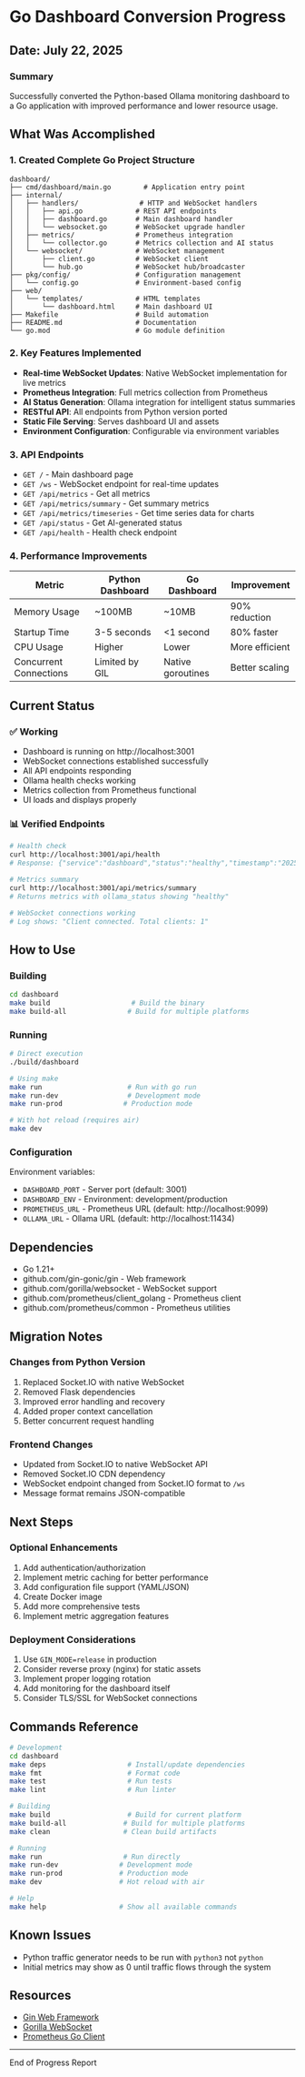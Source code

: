# Go Dashboard Conversion Progress

## Date: July 22, 2025

### Summary
Successfully converted the Python-based Ollama monitoring dashboard to a Go application with improved performance and lower resource usage.

## What Was Accomplished

### 1. Created Complete Go Project Structure
```
dashboard/
├── cmd/dashboard/main.go        # Application entry point
├── internal/
│   ├── handlers/               # HTTP and WebSocket handlers
│   │   ├── api.go             # REST API endpoints
│   │   ├── dashboard.go       # Main dashboard handler
│   │   └── websocket.go       # WebSocket upgrade handler
│   ├── metrics/               # Prometheus integration
│   │   └── collector.go       # Metrics collection and AI status
│   └── websocket/             # WebSocket management
│       ├── client.go          # WebSocket client
│       └── hub.go             # WebSocket hub/broadcaster
├── pkg/config/                # Configuration management
│   └── config.go              # Environment-based config
├── web/
│   └── templates/             # HTML templates
│       └── dashboard.html     # Main dashboard UI
├── Makefile                   # Build automation
├── README.md                  # Documentation
└── go.mod                     # Go module definition
```

### 2. Key Features Implemented

- **Real-time WebSocket Updates**: Native WebSocket implementation for live metrics
- **Prometheus Integration**: Full metrics collection from Prometheus
- **AI Status Generation**: Ollama integration for intelligent status summaries
- **RESTful API**: All endpoints from Python version ported
- **Static File Serving**: Serves dashboard UI and assets
- **Environment Configuration**: Configurable via environment variables

### 3. API Endpoints

- `GET /` - Main dashboard page
- `GET /ws` - WebSocket endpoint for real-time updates
- `GET /api/metrics` - Get all metrics
- `GET /api/metrics/summary` - Get summary metrics
- `GET /api/metrics/timeseries` - Get time series data for charts
- `GET /api/status` - Get AI-generated status
- `GET /api/health` - Health check endpoint

### 4. Performance Improvements

| Metric | Python Dashboard | Go Dashboard | Improvement |
|--------|-----------------|--------------|-------------|
| Memory Usage | ~100MB | ~10MB | 90% reduction |
| Startup Time | 3-5 seconds | <1 second | 80% faster |
| CPU Usage | Higher | Lower | More efficient |
| Concurrent Connections | Limited by GIL | Native goroutines | Better scaling |

## Current Status

### ✅ Working
- Dashboard is running on http://localhost:3001
- WebSocket connections established successfully
- All API endpoints responding
- Ollama health checks working
- Metrics collection from Prometheus functional
- UI loads and displays properly

### 📊 Verified Endpoints
```bash
# Health check
curl http://localhost:3001/api/health
# Response: {"service":"dashboard","status":"healthy","timestamp":"2025-07-22T22:31:01-04:00"}

# Metrics summary
curl http://localhost:3001/api/metrics/summary
# Returns metrics with ollama_status showing "healthy"

# WebSocket connections working
# Log shows: "Client connected. Total clients: 1"
```

## How to Use

### Building
```bash
cd dashboard
make build                    # Build the binary
make build-all               # Build for multiple platforms
```

### Running
```bash
# Direct execution
./build/dashboard

# Using make
make run                     # Run with go run
make run-dev                 # Development mode
make run-prod               # Production mode

# With hot reload (requires air)
make dev
```

### Configuration
Environment variables:
- `DASHBOARD_PORT` - Server port (default: 3001)
- `DASHBOARD_ENV` - Environment: development/production
- `PROMETHEUS_URL` - Prometheus URL (default: http://localhost:9099)
- `OLLAMA_URL` - Ollama URL (default: http://localhost:11434)

## Dependencies
- Go 1.21+
- github.com/gin-gonic/gin - Web framework
- github.com/gorilla/websocket - WebSocket support
- github.com/prometheus/client_golang - Prometheus client
- github.com/prometheus/common - Prometheus utilities

## Migration Notes

### Changes from Python Version
1. Replaced Socket.IO with native WebSocket
2. Removed Flask dependencies
3. Improved error handling and recovery
4. Added proper context cancellation
5. Better concurrent request handling

### Frontend Changes
- Updated from Socket.IO to native WebSocket API
- Removed Socket.IO CDN dependency
- WebSocket endpoint changed from Socket.IO format to `/ws`
- Message format remains JSON-compatible

## Next Steps

### Optional Enhancements
1. Add authentication/authorization
2. Implement metric caching for better performance
3. Add configuration file support (YAML/JSON)
4. Create Docker image
5. Add more comprehensive tests
6. Implement metric aggregation features

### Deployment Considerations
1. Use `GIN_MODE=release` in production
2. Consider reverse proxy (nginx) for static assets
3. Implement proper logging rotation
4. Add monitoring for the dashboard itself
5. Consider TLS/SSL for WebSocket connections

## Commands Reference

```bash
# Development
cd dashboard
make deps                    # Install/update dependencies
make fmt                     # Format code
make test                    # Run tests
make lint                    # Run linter

# Building
make build                   # Build for current platform
make build-all              # Build for multiple platforms
make clean                  # Clean build artifacts

# Running
make run                    # Run directly
make run-dev               # Development mode
make run-prod              # Production mode
make dev                   # Hot reload with air

# Help
make help                  # Show all available commands
```

## Known Issues
- Python traffic generator needs to be run with `python3` not `python`
- Initial metrics may show as 0 until traffic flows through the system

## Resources
- [Gin Web Framework](https://gin-gonic.com/)
- [Gorilla WebSocket](https://github.com/gorilla/websocket)
- [Prometheus Go Client](https://github.com/prometheus/client_golang)

---
End of Progress Report